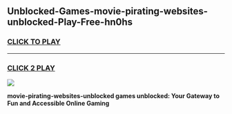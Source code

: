 
## Unblocked-Games-movie-pirating-websites-unblocked-Play-Free-hn0hs
<h3>
<a href="https://premium76.site?title=movie-pirating-websites-unblocked&ref=18A1">CLICK TO PLAY</a></h3>
<hr>

<h3>
<a href="https://premium76.site?title=movie-pirating-websites-unblocked&ref=18A1">CLICK 2 PLAY</a>
  
</h3>

<a href="https://premium76.site?title=movie-pirating-websites-unblocked&ref=18A1"><img src="https://clearcache.store/games.png"></a>


**movie-pirating-websites-unblocked games unblocked: Your Gateway to Fun and Accessible Online Gaming**
